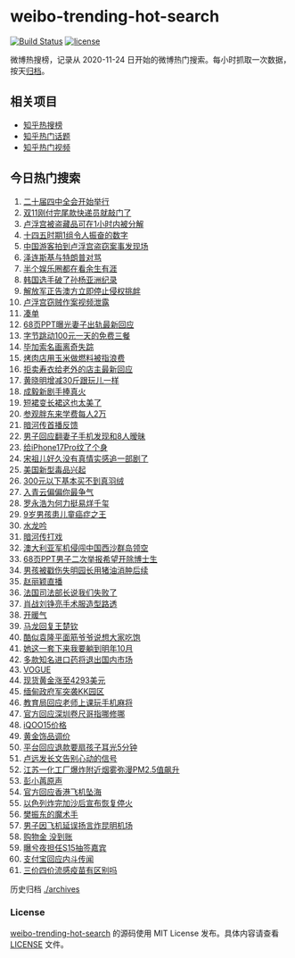 # weibo-trending-hot-search

[![Build Status](https://github.com/justjavac/weibo-trending-hot-search/workflows/ci/badge.svg?branch=master)](https://github.com/justjavac/weibo-trending-hot-search/actions)
[![license](https://img.shields.io/github/license/justjavac/weibo-trending-hot-search)](https://github.com/justjavac/weibo-trending-hot-search/blob/master/LICENSE)

微博热搜榜，记录从 2020-11-24 日开始的微博热门搜索。每小时抓取一次数据，按天[归档](./archives)。

## 相关项目

- [知乎热搜榜](https://github.com/justjavac/zhihu-trending-top-search)
- [知乎热门话题](https://github.com/justjavac/zhihu-trending-hot-questions)
- [知乎热门视频](https://github.com/justjavac/zhihu-trending-hot-video)

## 今日热门搜索

<!-- BEGIN -->
<!-- 最后更新时间 Tue Oct 21 2025 02:12:17 GMT+0800 (China Standard Time) -->

1. [二十届四中全会开始举行](https://s.weibo.com//weibo?q=%23%E4%BA%8C%E5%8D%81%E5%B1%8A%E5%9B%9B%E4%B8%AD%E5%85%A8%E4%BC%9A%E5%BC%80%E5%A7%8B%E4%B8%BE%E8%A1%8C%23&Refer=new_time)
1. [双11刚付完尾款快递员就敲门了](https://s.weibo.com//weibo?q=%23%E5%8F%8C11%E5%88%9A%E4%BB%98%E5%AE%8C%E5%B0%BE%E6%AC%BE%E5%BF%AB%E9%80%92%E5%91%98%E5%B0%B1%E6%95%B2%E9%97%A8%E4%BA%86%23&t=31&band_rank=1&Refer=top)
1. [卢浮宫被盗藏品可在1小时内被分解](https://s.weibo.com//weibo?q=%23%E5%8D%A2%E6%B5%AE%E5%AE%AB%E8%A2%AB%E7%9B%97%E8%97%8F%E5%93%81%E5%8F%AF%E5%9C%A81%E5%B0%8F%E6%97%B6%E5%86%85%E8%A2%AB%E5%88%86%E8%A7%A3%23&t=31&band_rank=35&Refer=top)
1. [十四五时期1组令人振奋的数字](https://s.weibo.com//weibo?q=%23%E5%8D%81%E5%9B%9B%E4%BA%94%E6%97%B6%E6%9C%9F1%E7%BB%84%E4%BB%A4%E4%BA%BA%E6%8C%AF%E5%A5%8B%E7%9A%84%E6%95%B0%E5%AD%97%23&t=31&band_rank=3&Refer=top)
1. [中国游客拍到卢浮宫盗窃案事发现场](https://s.weibo.com//weibo?q=%23%E4%B8%AD%E5%9B%BD%E6%B8%B8%E5%AE%A2%E6%8B%8D%E5%88%B0%E5%8D%A2%E6%B5%AE%E5%AE%AB%E7%9B%97%E7%AA%83%E6%A1%88%E4%BA%8B%E5%8F%91%E7%8E%B0%E5%9C%BA%23&t=31&band_rank=4&Refer=top)
1. [泽连斯基与特朗普对骂](https://s.weibo.com//weibo?q=%23%E6%B3%BD%E8%BF%9E%E6%96%AF%E5%9F%BA%E4%B8%8E%E7%89%B9%E6%9C%97%E6%99%AE%E5%AF%B9%E9%AA%82%23&t=31&band_rank=7&Refer=top)
1. [半个娱乐圈都在看余生有涯](https://s.weibo.com//weibo?q=%E5%8D%8A%E4%B8%AA%E5%A8%B1%E4%B9%90%E5%9C%88%E9%83%BD%E5%9C%A8%E7%9C%8B%E4%BD%99%E7%94%9F%E6%9C%89%E6%B6%AF&t=31&band_rank=6&Refer=top)
1. [韩国选手破了孙杨亚洲纪录](https://s.weibo.com//weibo?q=%E9%9F%A9%E5%9B%BD%E9%80%89%E6%89%8B%E7%A0%B4%E4%BA%86%E5%AD%99%E6%9D%A8%E4%BA%9A%E6%B4%B2%E7%BA%AA%E5%BD%95&t=31&band_rank=5&Refer=top)
1. [解放军正告澳方立即停止侵权挑衅](https://s.weibo.com//weibo?q=%23%E8%A7%A3%E6%94%BE%E5%86%9B%E6%AD%A3%E5%91%8A%E6%BE%B3%E6%96%B9%E7%AB%8B%E5%8D%B3%E5%81%9C%E6%AD%A2%E4%BE%B5%E6%9D%83%E6%8C%91%E8%A1%85%23&t=31&band_rank=8&Refer=top)
1. [卢浮宫窃贼作案视频泄露](https://s.weibo.com//weibo?q=%23%E5%8D%A2%E6%B5%AE%E5%AE%AB%E7%AA%83%E8%B4%BC%E4%BD%9C%E6%A1%88%E8%A7%86%E9%A2%91%E6%B3%84%E9%9C%B2%23&t=31&band_rank=2&Refer=top)
1. [凑单](https://s.weibo.com//weibo?q=%E5%87%91%E5%8D%95&t=31&band_rank=1&Refer=top)
1. [68页PPT曝光妻子出轨最新回应](https://s.weibo.com//weibo?q=%2368%E9%A1%B5PPT%E6%9B%9D%E5%85%89%E5%A6%BB%E5%AD%90%E5%87%BA%E8%BD%A8%E6%9C%80%E6%96%B0%E5%9B%9E%E5%BA%94%23&t=31&band_rank=11&Refer=top)
1. [字节跳动100元一天的免费三餐](https://s.weibo.com//weibo?q=%E5%AD%97%E8%8A%82%E8%B7%B3%E5%8A%A8100%E5%85%83%E4%B8%80%E5%A4%A9%E7%9A%84%E5%85%8D%E8%B4%B9%E4%B8%89%E9%A4%90&t=31&band_rank=14&Refer=top)
1. [毕加索名画离奇失踪](https://s.weibo.com//weibo?q=%23%E6%AF%95%E5%8A%A0%E7%B4%A2%E5%90%8D%E7%94%BB%E7%A6%BB%E5%A5%87%E5%A4%B1%E8%B8%AA%23&t=31&band_rank=14&Refer=top)
1. [烤肉店用玉米做燃料被指浪费](https://s.weibo.com//weibo?q=%23%E7%83%A4%E8%82%89%E5%BA%97%E7%94%A8%E7%8E%89%E7%B1%B3%E5%81%9A%E7%87%83%E6%96%99%E8%A2%AB%E6%8C%87%E6%B5%AA%E8%B4%B9%23&t=31&band_rank=19&Refer=top)
1. [拒卖寿衣给老外的店主最新回应](https://s.weibo.com//weibo?q=%23%E6%8B%92%E5%8D%96%E5%AF%BF%E8%A1%A3%E7%BB%99%E8%80%81%E5%A4%96%E7%9A%84%E5%BA%97%E4%B8%BB%E6%9C%80%E6%96%B0%E5%9B%9E%E5%BA%94%23&t=31&band_rank=12&Refer=top)
1. [黄晓明增减30斤跟玩儿一样](https://s.weibo.com//weibo?q=%23%E9%BB%84%E6%99%93%E6%98%8E%E5%A2%9E%E5%87%8F30%E6%96%A4%E8%B7%9F%E7%8E%A9%E5%84%BF%E4%B8%80%E6%A0%B7%23&t=31&band_rank=28&Refer=top)
1. [成毅新剧手捧真火](https://s.weibo.com//weibo?q=%E6%88%90%E6%AF%85%E6%96%B0%E5%89%A7%E6%89%8B%E6%8D%A7%E7%9C%9F%E7%81%AB&t=31&band_rank=34&Refer=top)
1. [短裙变长裙这也太美了](https://s.weibo.com//weibo?q=%E7%9F%AD%E8%A3%99%E5%8F%98%E9%95%BF%E8%A3%99%E8%BF%99%E4%B9%9F%E5%A4%AA%E7%BE%8E%E4%BA%86&t=31&band_rank=31&Refer=top)
1. [参观胖东来学费每人2万](https://s.weibo.com//weibo?q=%23%E5%8F%82%E8%A7%82%E8%83%96%E4%B8%9C%E6%9D%A5%E5%AD%A6%E8%B4%B9%E6%AF%8F%E4%BA%BA2%E4%B8%87%23&t=31&band_rank=13&Refer=top)
1. [暗河传首播反馈](https://s.weibo.com//weibo?q=%23%E6%9A%97%E6%B2%B3%E4%BC%A0%E9%A6%96%E6%92%AD%E5%8F%8D%E9%A6%88%23&t=31&band_rank=15&Refer=top)
1. [男子回应翻妻子手机发现和8人暧昧](https://s.weibo.com//weibo?q=%23%E7%94%B7%E5%AD%90%E5%9B%9E%E5%BA%94%E7%BF%BB%E5%A6%BB%E5%AD%90%E6%89%8B%E6%9C%BA%E5%8F%91%E7%8E%B0%E5%92%8C8%E4%BA%BA%E6%9A%A7%E6%98%A7%23&t=31&band_rank=22&Refer=top)
1. [给iPhone17Pro纹了个身](https://s.weibo.com//weibo?q=%E7%BB%99iPhone17Pro%E7%BA%B9%E4%BA%86%E4%B8%AA%E8%BA%AB&t=31&band_rank=16&Refer=top)
1. [宋祖儿好久没有真情实感追一部剧了](https://s.weibo.com//weibo?q=%23%E5%AE%8B%E7%A5%96%E5%84%BF%E5%A5%BD%E4%B9%85%E6%B2%A1%E6%9C%89%E7%9C%9F%E6%83%85%E5%AE%9E%E6%84%9F%E8%BF%BD%E4%B8%80%E9%83%A8%E5%89%A7%E4%BA%86%23&t=31&band_rank=18&Refer=top)
1. [美国新型毒品兴起](https://s.weibo.com//weibo?q=%E7%BE%8E%E5%9B%BD%E6%96%B0%E5%9E%8B%E6%AF%92%E5%93%81%E5%85%B4%E8%B5%B7&t=31&band_rank=42&Refer=top)
1. [300元以下基本买不到真羽绒](https://s.weibo.com//weibo?q=%23300%E5%85%83%E4%BB%A5%E4%B8%8B%E5%9F%BA%E6%9C%AC%E4%B9%B0%E4%B8%8D%E5%88%B0%E7%9C%9F%E7%BE%BD%E7%BB%92%23&t=31&band_rank=24&Refer=top)
1. [入青云偏偏你最争气](https://s.weibo.com//weibo?q=%E5%85%A5%E9%9D%92%E4%BA%91%E5%81%8F%E5%81%8F%E4%BD%A0%E6%9C%80%E4%BA%89%E6%B0%94&t=31&band_rank=10&Refer=top)
1. [罗永浩为何力挺易烊千玺](https://s.weibo.com//weibo?q=%23%E7%BD%97%E6%B0%B8%E6%B5%A9%E4%B8%BA%E4%BD%95%E5%8A%9B%E6%8C%BA%E6%98%93%E7%83%8A%E5%8D%83%E7%8E%BA%23&t=31&band_rank=27&Refer=top)
1. [9岁男孩患儿童癌症之王](https://s.weibo.com//weibo?q=%239%E5%B2%81%E7%94%B7%E5%AD%A9%E6%82%A3%E5%84%BF%E7%AB%A5%E7%99%8C%E7%97%87%E4%B9%8B%E7%8E%8B%23&t=31&band_rank=23&Refer=top)
1. [水龙吟](https://s.weibo.com//weibo?q=%E6%B0%B4%E9%BE%99%E5%90%9F&t=31&band_rank=30&Refer=top)
1. [暗河传打戏](https://s.weibo.com//weibo?q=%E6%9A%97%E6%B2%B3%E4%BC%A0%E6%89%93%E6%88%8F&t=31&band_rank=30&Refer=top)
1. [澳大利亚军机侵闯中国西沙群岛领空](https://s.weibo.com//weibo?q=%23%E6%BE%B3%E5%A4%A7%E5%88%A9%E4%BA%9A%E5%86%9B%E6%9C%BA%E4%BE%B5%E9%97%AF%E4%B8%AD%E5%9B%BD%E8%A5%BF%E6%B2%99%E7%BE%A4%E5%B2%9B%E9%A2%86%E7%A9%BA%23&t=31&band_rank=31&Refer=top)
1. [68页PPT男子二次举报希望开除博士生](https://s.weibo.com//weibo?q=%2368%E9%A1%B5PPT%E7%94%B7%E5%AD%90%E4%BA%8C%E6%AC%A1%E4%B8%BE%E6%8A%A5%E5%B8%8C%E6%9C%9B%E5%BC%80%E9%99%A4%E5%8D%9A%E5%A3%AB%E7%94%9F%23&t=31&band_rank=32&Refer=top)
1. [男孩被戳伤失明园长用猪油消肿后续](https://s.weibo.com//weibo?q=%23%E7%94%B7%E5%AD%A9%E8%A2%AB%E6%88%B3%E4%BC%A4%E5%A4%B1%E6%98%8E%E5%9B%AD%E9%95%BF%E7%94%A8%E7%8C%AA%E6%B2%B9%E6%B6%88%E8%82%BF%E5%90%8E%E7%BB%AD%23&t=31&band_rank=37&Refer=top)
1. [赵丽颖直播](https://s.weibo.com//weibo?q=%E8%B5%B5%E4%B8%BD%E9%A2%96%E7%9B%B4%E6%92%AD&t=31&band_rank=31&Refer=top)
1. [法国司法部长说我们失败了](https://s.weibo.com//weibo?q=%23%E6%B3%95%E5%9B%BD%E5%8F%B8%E6%B3%95%E9%83%A8%E9%95%BF%E8%AF%B4%E6%88%91%E4%BB%AC%E5%A4%B1%E8%B4%A5%E4%BA%86%23&t=31&band_rank=29&Refer=top)
1. [肖战刘铮亮手术服造型路透](https://s.weibo.com//weibo?q=%23%E8%82%96%E6%88%98%E5%88%98%E9%93%AE%E4%BA%AE%E6%89%8B%E6%9C%AF%E6%9C%8D%E9%80%A0%E5%9E%8B%E8%B7%AF%E9%80%8F%23&t=31&band_rank=36&Refer=top)
1. [开暖气](https://s.weibo.com//weibo?q=%23%E5%BC%80%E6%9A%96%E6%B0%94%23&t=31&band_rank=37&Refer=top)
1. [马龙回复王楚钦](https://s.weibo.com//weibo?q=%E9%A9%AC%E9%BE%99%E5%9B%9E%E5%A4%8D%E7%8E%8B%E6%A5%9A%E9%92%A6&t=31&band_rank=17&Refer=top)
1. [酷似袁隆平面筋爷爷说想大家吃饱](https://s.weibo.com//weibo?q=%23%E9%85%B7%E4%BC%BC%E8%A2%81%E9%9A%86%E5%B9%B3%E9%9D%A2%E7%AD%8B%E7%88%B7%E7%88%B7%E8%AF%B4%E6%83%B3%E5%A4%A7%E5%AE%B6%E5%90%83%E9%A5%B1%23&t=31&band_rank=26&Refer=top)
1. [她这一套下来我要躺到明年10月](https://s.weibo.com//weibo?q=%E5%A5%B9%E8%BF%99%E4%B8%80%E5%A5%97%E4%B8%8B%E6%9D%A5%E6%88%91%E8%A6%81%E8%BA%BA%E5%88%B0%E6%98%8E%E5%B9%B410%E6%9C%88&t=31&band_rank=21&Refer=top)
1. [多款知名进口药将退出国内市场](https://s.weibo.com//weibo?q=%23%E5%A4%9A%E6%AC%BE%E7%9F%A5%E5%90%8D%E8%BF%9B%E5%8F%A3%E8%8D%AF%E5%B0%86%E9%80%80%E5%87%BA%E5%9B%BD%E5%86%85%E5%B8%82%E5%9C%BA%23&t=31&band_rank=40&Refer=top)
1. [VOGUE](https://s.weibo.com//weibo?q=VOGUE&t=31&band_rank=42&Refer=top)
1. [现货黄金涨至4293美元](https://s.weibo.com//weibo?q=%23%E7%8E%B0%E8%B4%A7%E9%BB%84%E9%87%91%E6%B6%A8%E8%87%B34293%E7%BE%8E%E5%85%83%23&t=31&band_rank=49&Refer=top)
1. [缅甸政府军突袭KK园区](https://s.weibo.com//weibo?q=%23%E7%BC%85%E7%94%B8%E6%94%BF%E5%BA%9C%E5%86%9B%E7%AA%81%E8%A2%ADKK%E5%9B%AD%E5%8C%BA%23&t=31&band_rank=50&Refer=top)
1. [教育局回应老师上课玩手机麻将](https://s.weibo.com//weibo?q=%23%E6%95%99%E8%82%B2%E5%B1%80%E5%9B%9E%E5%BA%94%E8%80%81%E5%B8%88%E4%B8%8A%E8%AF%BE%E7%8E%A9%E6%89%8B%E6%9C%BA%E9%BA%BB%E5%B0%86%23&t=31&band_rank=27&Refer=top)
1. [官方回应深圳卷尺哥指哪修哪](https://s.weibo.com//weibo?q=%23%E5%AE%98%E6%96%B9%E5%9B%9E%E5%BA%94%E6%B7%B1%E5%9C%B3%E5%8D%B7%E5%B0%BA%E5%93%A5%E6%8C%87%E5%93%AA%E4%BF%AE%E5%93%AA%23&t=31&band_rank=38&Refer=top)
1. [iQOO15价格](https://s.weibo.com//weibo?q=%23iQOO15%E4%BB%B7%E6%A0%BC%23&t=31&band_rank=46&Refer=top)
1. [黄金饰品调价](https://s.weibo.com//weibo?q=%23%E9%BB%84%E9%87%91%E9%A5%B0%E5%93%81%E8%B0%83%E4%BB%B7%23&t=31&band_rank=48&Refer=top)
1. [平台回应退款要扇孩子耳光5分钟](https://s.weibo.com//weibo?q=%23%E5%B9%B3%E5%8F%B0%E5%9B%9E%E5%BA%94%E9%80%80%E6%AC%BE%E8%A6%81%E6%89%87%E5%AD%A9%E5%AD%90%E8%80%B3%E5%85%895%E5%88%86%E9%92%9F%23&t=31&band_rank=38&Refer=top)
1. [卢远发长文告别心动的信号](https://s.weibo.com//weibo?q=%E5%8D%A2%E8%BF%9C%E5%8F%91%E9%95%BF%E6%96%87%E5%91%8A%E5%88%AB%E5%BF%83%E5%8A%A8%E7%9A%84%E4%BF%A1%E5%8F%B7&t=31&band_rank=43&Refer=top)
1. [江苏一化工厂爆炸附近烟雾弥漫PM2.5值飙升](https://s.weibo.com//weibo?q=%23%E6%B1%9F%E8%8B%8F%E4%B8%80%E5%8C%96%E5%B7%A5%E5%8E%82%E7%88%86%E7%82%B8%E9%99%84%E8%BF%91%E7%83%9F%E9%9B%BE%E5%BC%A5%E6%BC%ABPM2.5%E5%80%BC%E9%A3%99%E5%8D%87%23&t=31&band_rank=25&Refer=top)
1. [彭小苒原声](https://s.weibo.com//weibo?q=%E5%BD%AD%E5%B0%8F%E8%8B%92%E5%8E%9F%E5%A3%B0&t=31&band_rank=20&Refer=top)
1. [官方回应香港飞机坠海](https://s.weibo.com//weibo?q=%23%E5%AE%98%E6%96%B9%E5%9B%9E%E5%BA%94%E9%A6%99%E6%B8%AF%E9%A3%9E%E6%9C%BA%E5%9D%A0%E6%B5%B7%23&t=31&band_rank=33&Refer=top)
1. [以色列炸完加沙后宣布恢复停火](https://s.weibo.com//weibo?q=%23%E4%BB%A5%E8%89%B2%E5%88%97%E7%82%B8%E5%AE%8C%E5%8A%A0%E6%B2%99%E5%90%8E%E5%AE%A3%E5%B8%83%E6%81%A2%E5%A4%8D%E5%81%9C%E7%81%AB%23&t=31&band_rank=47&Refer=top)
1. [樊振东的魔术手](https://s.weibo.com//weibo?q=%23%E6%A8%8A%E6%8C%AF%E4%B8%9C%E7%9A%84%E9%AD%94%E6%9C%AF%E6%89%8B%23&t=31&band_rank=41&Refer=top)
1. [男子因飞机延误扬言炸昆明机场](https://s.weibo.com//weibo?q=%23%E7%94%B7%E5%AD%90%E5%9B%A0%E9%A3%9E%E6%9C%BA%E5%BB%B6%E8%AF%AF%E6%89%AC%E8%A8%80%E7%82%B8%E6%98%86%E6%98%8E%E6%9C%BA%E5%9C%BA%23&t=31&band_rank=50&Refer=top)
1. [购物金 没到账](https://s.weibo.com//weibo?q=%E8%B4%AD%E7%89%A9%E9%87%91%20%E6%B2%A1%E5%88%B0%E8%B4%A6&t=31&band_rank=9&Refer=top)
1. [曝兮夜担任S15抽签嘉宾](https://s.weibo.com//weibo?q=%E6%9B%9D%E5%85%AE%E5%A4%9C%E6%8B%85%E4%BB%BBS15%E6%8A%BD%E7%AD%BE%E5%98%89%E5%AE%BE&t=31&band_rank=39&Refer=top)
1. [支付宝回应内斗传闻](https://s.weibo.com//weibo?q=%23%E6%94%AF%E4%BB%98%E5%AE%9D%E5%9B%9E%E5%BA%94%E5%86%85%E6%96%97%E4%BC%A0%E9%97%BB%23&t=31&band_rank=44&Refer=top)
1. [三价四价流感疫苗有区别吗](https://s.weibo.com//weibo?q=%23%E4%B8%89%E4%BB%B7%E5%9B%9B%E4%BB%B7%E6%B5%81%E6%84%9F%E7%96%AB%E8%8B%97%E6%9C%89%E5%8C%BA%E5%88%AB%E5%90%97%23&t=31&band_rank=45&Refer=top)

<!-- END -->

历史归档 [./archives](./archives)

### License

[weibo-trending-hot-search](https://github.com/justjavac/weibo-trending-hot-search) 的源码使用 MIT License
发布。具体内容请查看 [LICENSE](./LICENSE) 文件。
